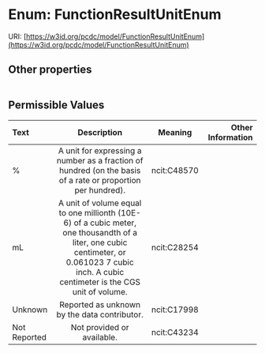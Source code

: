 
# Enum: FunctionResultUnitEnum




URI: [https://w3id.org/pcdc/model/FunctionResultUnitEnum](https://w3id.org/pcdc/model/FunctionResultUnitEnum)


## Other properties

|  |  |  |
| --- | --- | --- |

## Permissible Values

| Text | Description | Meaning | Other Information |
| :--- | :---: | :---: | ---: |
| % | A unit for expressing a number as a fraction of hundred (on the basis of a rate or proportion per hundred). | ncit:C48570 |  |
| mL | A unit of volume equal to one millionth (10E-6) of a cubic meter, one thousandth of a liter, one cubic centimeter, or 0.061023 7 cubic inch. A cubic centimeter is the CGS unit of volume. | ncit:C28254 |  |
| Unknown | Reported as unknown by the data contributor. | ncit:C17998 |  |
| Not Reported | Not provided or available. | ncit:C43234 |  |

